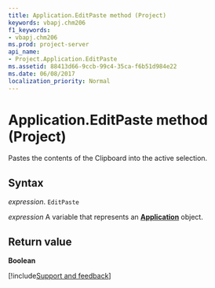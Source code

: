 ```yaml
---
title: Application.EditPaste method (Project)
keywords: vbapj.chm206
f1_keywords:
- vbapj.chm206
ms.prod: project-server
api_name:
- Project.Application.EditPaste
ms.assetid: 88413d66-9ccb-99c4-35ca-f6b51d984e22
ms.date: 06/08/2017
localization_priority: Normal
---
```



# Application.EditPaste method (Project)

Pastes the contents of the Clipboard into the active selection.


## Syntax

_expression_. `EditPaste`

_expression_ A variable that represents an **[Application](Project.Application.md)** object.


## Return value

 **Boolean**

[!include[Support and feedback](~/includes/feedback-boilerplate.md)]
